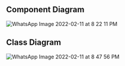 ## Component Diagram

![WhatsApp Image 2022-02-11 at 8 22 11 PM](https://user-images.githubusercontent.com/98863647/153617714-9b370b20-1e79-4b33-b618-e694e8d56b01.jpeg)

## Class Diagram

![WhatsApp Image 2022-02-11 at 8 47 56 PM](https://user-images.githubusercontent.com/98863647/153618042-935a6c6f-5b69-4b07-a59e-07e4a23c1e6a.jpeg)
